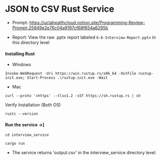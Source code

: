 # JSON to CSV Rust Service 

+ Prompt: https://uclahealthcloud.notion.site/Programming-Review-Prompt-25849e2e76c04a9197cf68f654a6295b

+ Report: View the raw .pptx report labeled `6-6-Interview-Report.pptx` in this directory level

#### Installing Rust 

+ Windows

```Invoke-WebRequest -Uri https://win.rustup.rs/x86_64 -OutFile rustup-init.exe; Start-Process .\rustup-init.exe -Wait```

+ Mac

```curl --proto '=https' --tlsv1.2 -sSf https://sh.rustup.rs | sh```

Verify Installation (Both OS)

```rustc --version```

#### Run the service ->]

```cd interview_service```

```cargo run```

+ The service returns 'output.csv' in the interview_service directory level.
